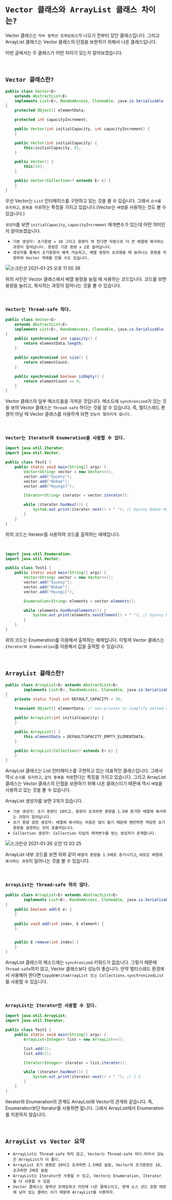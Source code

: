 # `Vector 클래스와 ArrayList 클래스 차이는?`

Vector 클래스는 `자바 컬렉션 프레임워크`가 나오기 전부터 있던 클래스입니다. 그리고 ArrayList 클래스는 Vector 클래스의 단점을 보완하기 위해서 나온 클래스입니다. 

이번 글에서는 두 클래스가 어떤 차이가 있는지 알아보겠습니다.

<br>

## `Vector 클래스란?`

```java
public class Vector<E>
    extends AbstractList<E>
    implements List<E>, RandomAccess, Cloneable, java.io.Serializable
{
    protected Object[] elementData;

    protected int capacityIncrement;

    public Vector(int initialCapacity, int capacityIncrement) {
    }

    public Vector(int initialCapacity) {
        this(initialCapacity, 0);
    }

    public Vector() {
        this(10);
    }

    public Vector(Collection<? extends E> c) {
    }
}
``` 

우선 Vector는 `List` 인터페이스를 구현하고 있는 것을 볼 수 있습니다. 그래서 `순서를 유지하고`, `중복을 허용`하는 특징을 가지고 있습니다.(Vector는 `배열`을 사용하는 것도 볼 수 있습니다.)

`생성자`를 보면 `initialCapacity`, `capacityIncrement` 매개변수가 있는데 어떤 의미인지 알아보겠습니다. 

- `기본 생성자: 초기용량 = 10 그리고 용량이 꽉 찬다면 자동으로 더 큰 배열에 복사하는 과정이 일어납니다. 용량은 기존 용량 x 2로 늘어납니다.`
- `생성자를 통해서 초기용량이 예측 가능하고, 배열 용량이 초과했을 때 늘어나는 용량을 지정하여 Vector 객체를 만들 수도 있습니다.`

![스크린샷 2021-01-25 오후 11 50 38](https://user-images.githubusercontent.com/45676906/105721705-3546c500-5f68-11eb-96fd-9cfcb00306d8.png)

위의 사진은 Vector 클래스에서 배열 용량을 늘릴 때 사용하는 코드입니다. 코드를 보면 용량을 늘리고, 복사하는 과정이 일어나는 것을 볼 수 있습니다. 

<br>

### `Vector는 Thread-safe 하다.`

```java
public class Vector<E>
    extends AbstractList<E>
    implements List<E>, RandomAccess, Cloneable, java.io.Serializable
{
    public synchronized int capacity() {
        return elementData.length;
    }

    public synchronized int size() {
        return elementCount;
    }

    public synchronized boolean isEmpty() {
        return elementCount == 0;
    }
}
```

Vector 클래스의 일부 메소드들을 가져온 것입니다. 메소드에 `synchronized`가 있는 것을 보아 Vector 클래스는 `Thread-safe` 하다는 것을 알 수 있습니다. 
즉, 멀티스레드 환경이 아닐 때 Vector 클래스를 사용하게 되면 `성능이 떨어지게 됩니다.`

<br>

### `Vector는 Iterator와 Enumeration을 사용할 수 있다.`

```java
import java.util.Iterator;
import java.util.Vector;

public class Test1 {
    public static void main(String[] args) {
        Vector<String> vector = new Vector<>();
        vector.add("Gyunny");
        vector.add("Bobae");
        vector.add("Hyungil");

        Iterator<String> iterator = vector.iterator();

        while (iterator.hasNext()) {
            System.out.print(iterator.next() + " "); // Gyunny Bobae Hyungil 
        }
    }
}
```

위의 코드는 Iterator를 사용하여 코드를 출력하는 예제입니다. 

<br>

```java
import java.util.Enumeration;
import java.util.Vector;

public class Test1 {
    public static void main(String[] args) {
        Vector<String> vector = new Vector<>();
        vector.add("Gyunny");
        vector.add("Bobae");
        vector.add("Hyungil");

        Enumeration<String> elements = vector.elements();

        while (elements.hasMoreElements()) {
            System.out.print(elements.nextElement() + " "); // Gyunny Bobae Hyungil 
        }
    }
}
```

위의 코드는 Enumeration를 이용해서 출력하는 예제입니다. 이렇게 Vector 클래스는 `Iterator와 Enumeration`를 이용해서 값을 출력할 수 있습니다. 

<br>

## `ArrayList 클래스란?`

```java
public class ArrayList<E> extends AbstractList<E>
        implements List<E>, RandomAccess, Cloneable, java.io.Serializable
{
    private static final int DEFAULT_CAPACITY = 10;

    transient Object[] elementData; // non-private to simplify nested class access

    public ArrayList(int initialCapacity) {
    }

    public ArrayList() {
        this.elementData = DEFAULTCAPACITY_EMPTY_ELEMENTDATA;
    }

    public ArrayList(Collection<? extends E> c) {
    }
}
```

ArrayList 클래스는 List 인터페이스를 구현하고 있는 대표적인 클래스입니다. 그래서 역시 `순서를 유지하고`, `값의 중복을 허용`한다는 특징을 가지고 있습니다. 
그리고 ArrayList 클래스는 Vector 클래스의 단점을 보완하기 위해 나온 클래스이기 때문에 역시 `배열`을 사용하고 있는 것을 볼 수 있습니다. 

ArrayList 생성자를 보면 3개가 있습니다. 

- `기본 생성자: 초기 용량이 10이고, 용량이 초과하면 용량을 1.5배 증가한 배열에 복사하는 과정이 일어납니다.`
- `초기 용량 설정 생성자: 배열에 복사하는 비용은 많이 들기 때문에 웬만하면 적당한 초기 용량을 설정하는 것이 효율적입니다.`
- `Collection 생성자: Collection 타입의 매게변수를 받는 생성자가 존재합니다.`

![스크린샷 2021-01-26 오전 12 03 25](https://user-images.githubusercontent.com/45676906/105723317-fe71ae80-5f69-11eb-954a-fcca77676662.png)

ArrayList 내부 코드를 보면 위와 같이 `배열의 용량을 1.5배로 증가시키고`, `새로운 배열에 복사하는 과정`이 일어나는 것을 볼 수 있습니다. 

<br>

### `ArrayList는 Thread-safe 하지 않다.`

```java
public class ArrayList<E> extends AbstractList<E>
        implements List<E>, RandomAccess, Cloneable, java.io.Serializable
{
    public boolean add(E e) {
    }
    
    public void add(int index, E element) {
    }


    public E remove(int index) {
    }
}
```

ArrayList 클래스의 메소드에는 `synchronized` 키워드가 없습니다. 그렇기 때문에 `Thread-safe`하지 않고, Vector 클래스보다 성능이 좋습니다. 
만약 멀티스레드 환경에서 사용해야 한다면 `CopyOnWriteArrayList 또는 Collections.synchronizedList`를 사용할 수 있습니다.

<br>

### `ArrayList는 Iterator만 사용할 수 있다.`

```java
import java.util.ArrayList;
import java.util.Iterator;

public class Test1 {
    public static void main(String[] args) {
        ArrayList<Integer> list = new ArrayList<>();

        list.add(1);
        list.add(2);

        Iterator<Integer> iterator = list.iterator();

        while (iterator.hasNext()) {
            System.out.print(iterator.next() + " "); // 1 2
        }
    }
}
```

Iterator와 Enumeration의 관계도 ArrayList와 Vector의 관계와 같습니다. 즉, Enumeration보단 Iterator를 사용하면 됩니다. 그래서 ArrayList에서 Enumeration를 지원하지 않습니다.

<br>

## `ArrayList vs Vector 요약`

- `ArrayList는 Thread-safe 하지 않고, Vector는 Thread-safe 하다.따라서 성능은 ArrayList가 더 좋다.`
- `ArrayList 초기 용량은 10이고 초과하면 1.5배로 늘림, Vector의 초기용량은 10, 초과하면 2배로 늘림`
- `ArrayList는 Iterator만 사용할 수 있고, Vector는 Enumeration, Iterator 둘 다 사용할 수 있음`
- `Vector 클래스는 컬렉션 프레임워크 이전에 나온 클래스이고, 현재 소스 코드 호환 때문에 남아 있는 클래스 이기 때문에 ArrayList를 사용하자.`
